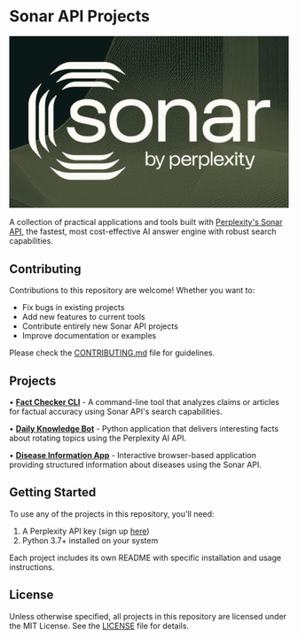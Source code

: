 # Sonar API Projects

![SONAR](assets/perplexity-sonar.png)

A collection of practical applications and tools built with [Perplexity's Sonar API](https://sonar.perplexity.ai/), the fastest, most cost-effective AI answer engine with robust search capabilities.

## Contributing

Contributions to this repository are welcome! Whether you want to:

- Fix bugs in existing projects
- Add new features to current tools
- Contribute entirely new Sonar API projects
- Improve documentation or examples

Please check the [CONTRIBUTING.md](./CONTRIBUTING.md) file for guidelines.


## Projects

• **[Fact Checker CLI](sonar-use-cases/fact_checker_cli/)** - A command-line tool that analyzes claims or articles for factual accuracy using Sonar API's search capabilities.

• **[Daily Knowledge Bot](sonar-use-cases/daily_knowledge_bot/)** - Python application that delivers interesting facts about rotating topics using the Perplexity AI API.

• **[Disease Information App](sonar-use-cases/daily_knowledge_bot/)** - Interactive browser-based application providing structured information about diseases using the Sonar API.

## Getting Started

To use any of the projects in this repository, you'll need:

1. A Perplexity API key (sign up [here](https://docs.perplexity.ai/guides/getting-started))
3. Python 3.7+ installed on your system

Each project includes its own README with specific installation and usage instructions.


## License

Unless otherwise specified, all projects in this repository are licensed under the MIT License. See the [LICENSE](./LICENSE) file for details.

